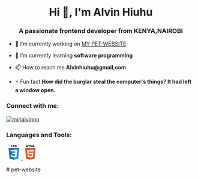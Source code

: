 <h1 align="center">Hi 👋, I'm Alvin Hiuhu</h1>
<h3 align="center">A passionate frontend developer from KENYA,NAIROBI</h3>

- 🔭 I’m currently working on [MY PET-WEBSITE](https://github.com/mirialvin/pet-website.git)

- 🌱 I’m currently learning **software programming**

- 📫 How to reach me **Alvinhiuhu@gmail,com**

- ⚡ Fun fact **How did the burglar steal the computer's things? It had left a window open.**

<h3 align="left">Connect with me:</h3>
<p align="left">
<a href="https://instagram.com/mirialvinnn" target="blank"><img align="center" src="https://raw.githubusercontent.com/rahuldkjain/github-profile-readme-generator/master/src/images/icons/Social/instagram.svg" alt="mirialvinnn" height="30" width="40" /></a>
</p>

<h3 align="left">Languages and Tools:</h3>
<p align="left"> <a href="https://www.w3schools.com/css/" target="_blank"> <img src="https://raw.githubusercontent.com/devicons/devicon/master/icons/css3/css3-original-wordmark.svg" alt="css3" width="40" height="40"/> </a> <a href="https://www.w3.org/html/" target="_blank"> <img src="https://raw.githubusercontent.com/devicons/devicon/master/icons/html5/html5-original-wordmark.svg" alt="html5" width="40" height="40"/> </a> </p># pet-website
